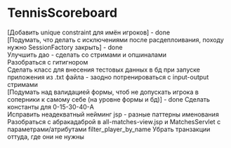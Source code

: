 # TennisScoreboard

[Добавить unique constraint для имён игроков] - done  
[Подумать, что делать с исключениями после расдеплоивания, походу нужно SessionFactory закрыть] - done  
Улучшить дао - сделать со стримами и опшиналами  
Разобраться с гитигнором  
Сделать класс для внесения тестовых данных в бд при запуске приложения из .txt файла - заодно потренироваться с input-output стримами  
[Подумать над валидацией формы, чтоб не допускать игрока в соперники к самому себе (на уровне формы и бд)] - done
Сделать константы для 0-15-30-40-A  
Исправить неадекватный нейминг jsp - разные паттерны именования
Разобраться с абракадаброй в all-matches-view.jsp и MatchesServlet с параметрами/атрибутами filter_player_by_name
Убрать транзакции оттуда, где они не нужны
